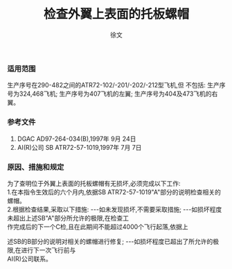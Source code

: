 ﻿---
amendno: 39-2139  
cadno: CAD1998-AR72-01  
title: 检查外翼上表面的托板螺帽  
publishdate: 1998-02-19  
effdate: 1997-10-04  
acmodels: ["ATR72"]  
tags: []  
engs: []  
pns: []  
mfrs: ["AI(R)公司"]  
admins: 新疆管理局  
author: 徐文  
---
  
### 适用范围  
生产序号在290-482之间的ATR72-102/-201/-202/-212型飞机,但
不包括:     生产序号为324,468飞机;     生产序号为407飞机的左翼;     生产序号为404及473飞机的右翼。  
  
<!--more-->  
### 参考文件  
  1. DGAC  AD97-264-034(B),1997年 9月 24日  
  2. AI(R)公司 SB ATR72-57-1019,1997年 7月 7日  
  
### 原因、措施和规定  

  为了查明位于外翼上表面的托板螺帽有无损坏,必须完成以下工作:  
  1.在本指令生效后的六个月内,依据SB ATR72-57-1019"A"部分的说明检查相关的螺帽。  
  2.根据检查结果,采取以下措施:        ---如未发现损坏,不需要采取措施; ---如损坏程度未超出上述SB"A"部分所允许的极限,在检查工  
作完成后的下一个C检,且在此期间不能超过4000个飞行起落,依据上  
  
述SB的B部分的说明对相关的螺帽进行修复;    ---如损坏程度已超出了所允许的极限,在进行下一次飞行前与  
AI(R)公司联系。  
